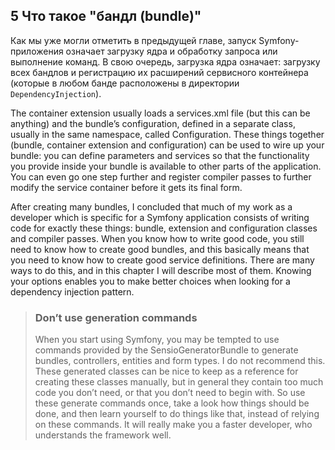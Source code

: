 ## 5 Что такое "бандл (bundle)"

Как мы уже могли отметить в предыдущей главе, запуск Symfony-приложения означает загрузку ядра и
обработку запроса или выполнение команд. В свою очередь, загрузка ядра означает: 
загрузку всех бандлов и регистрацию их расширений сервисного контейнера (которые в любом банде расположены в 
директории `DependencyInjection`). 

The container extension usually loads a services.xml file (but this can be
anything) and the bundle’s configuration, defined in a separate class, usually in the same namespace,
called Configuration. These things together (bundle, container extension and configuration) can be
used to wire up your bundle: you can define parameters and services so that the functionality you
provide inside your bundle is available to other parts of the application. You can even go one step
further and register compiler passes to further modify the service container before it gets its final
form.

After creating many bundles, I concluded that much of my work as a developer which is specific
for a Symfony application consists of writing code for exactly these things: bundle, extension and
configuration classes and compiler passes. When you know how to write good code, you still need
to know how to create good bundles, and this basically means that you need to know how to create
good service definitions. There are many ways to do this, and in this chapter I will describe most
of them. Knowing your options enables you to make better choices when looking for a dependency
injection pattern.

> ### Don’t use generation commands
> 
> When you start using Symfony, you may be tempted to use commands provided by the
> SensioGeneratorBundle to generate bundles, controllers, entities and form types. I do not
> recommend this. These generated classes can be nice to keep as a reference for creating
> these classes manually, but in general they contain too much code you don’t need, or that
> you don’t need to begin with. So use these generate commands once, take a look how things
> should be done, and then learn yourself to do things like that, instead of relying on these
> commands. It will really make you a faster developer, who understands the framework well.